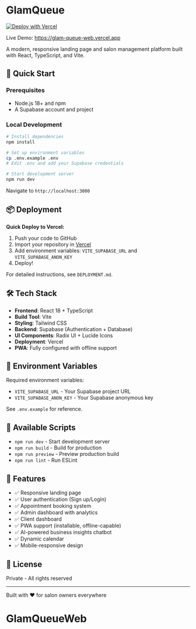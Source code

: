 # GlamQueue

[![Deploy with Vercel](https://vercel.com/button)](https://vercel.com/new/clone?repository-url=https://github.com/YOUR_USERNAME/glamqueue-landing)

Live Demo: https://glam-queue-web.vercel.app

A modern, responsive landing page and salon management platform built with React, TypeScript, and Vite.

## 🚀 Quick Start

### Prerequisites

- Node.js 18+ and npm
- A Supabase account and project

### Local Development

```bash
# Install dependencies
npm install

# Set up environment variables
cp .env.example .env
# Edit .env and add your Supabase credentials

# Start development server
npm run dev
```

Navigate to `http://localhost:3000`

## 📦 Deployment

**Quick Deploy to Vercel:**

1. Push your code to GitHub
2. Import your repository in [Vercel](https://vercel.com)
3. Add environment variables: `VITE_SUPABASE_URL` and `VITE_SUPABASE_ANON_KEY`
4. Deploy!

For detailed instructions, see `DEPLOYMENT.md`.

## 🛠️ Tech Stack

- **Frontend**: React 18 + TypeScript
- **Build Tool**: Vite
- **Styling**: Tailwind CSS
- **Backend**: Supabase (Authentication + Database)
- **UI Components**: Radix UI + Lucide Icons
- **Deployment**: Vercel
- **PWA**: Fully configured with offline support

## 🔑 Environment Variables

Required environment variables:

- `VITE_SUPABASE_URL` - Your Supabase project URL
- `VITE_SUPABASE_ANON_KEY` - Your Supabase anonymous key

See `.env.example` for reference.

## 📝 Available Scripts

- `npm run dev` - Start development server
- `npm run build` - Build for production
- `npm run preview` - Preview production build
- `npm run lint` - Run ESLint

## 🎯 Features

- ✅ Responsive landing page
- ✅ User authentication (Sign up/Login)
- ✅ Appointment booking system
- ✅ Admin dashboard with analytics
- ✅ Client dashboard
- ✅ PWA support (installable, offline-capable)
- ✅ AI-powered business insights chatbot
- ✅ Dynamic calendar
- ✅ Mobile-responsive design

## 📄 License

Private - All rights reserved

---

Built with ❤️ for salon owners everywhere
# GlamQueueWeb
